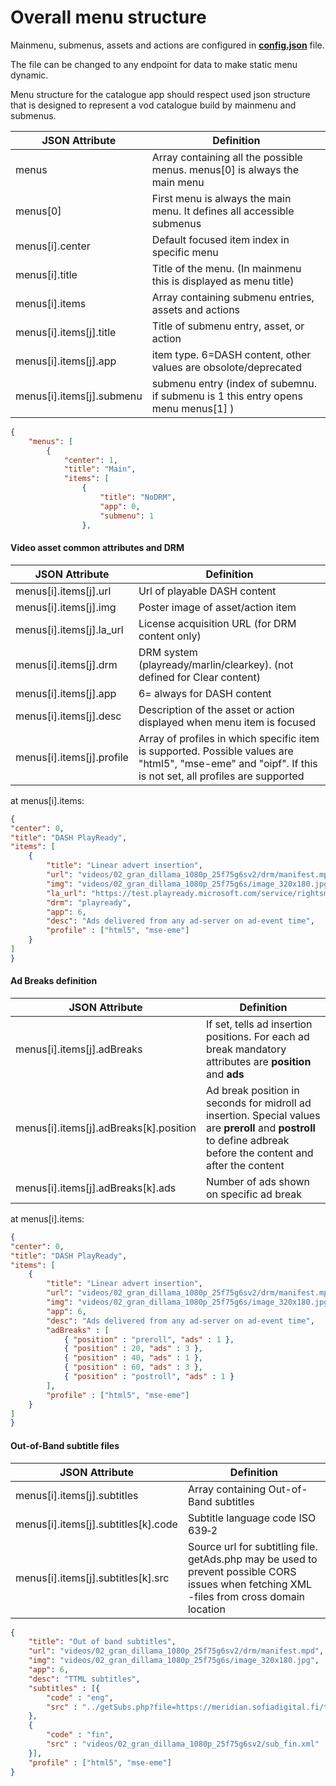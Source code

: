 # Overall menu structure

Mainmenu, submenus, assets and actions are configured in __[config.json]__ file. 

The file can be changed to any endpoint for data to make static menu dynamic.

Menu structure for the catalogue app should respect used json structure that 
is designed to represent a vod catalogue build by mainmenu and submenus. 



JSON Attribute | Definition
------------ | -------------
menus | Array containing all the possible menus. menus[0] is always the main menu
menus[0] | First menu is always the main menu. It defines all accessible submenus
menus[i].center | Default focused item index in specific menu
menus[i].title | Title of the menu. (In mainmenu this is displayed as menu title)
menus[i].items | Array containing submenu entries, assets and actions
menus[i].items[j].title | Title of submenu entry, asset, or action
menus[i].items[j].app | item type. 6=DASH content, other values are obsolote/deprecated
menus[i].items[j].submenu | submenu entry (index of subemnu. if submenu is 1 this entry opens menu menus[1] )

```json
{
    "menus": [
        {
            "center": 1, 
            "title": "Main",
            "items": [
                {
                    "title": "NoDRM",
                    "app": 0,
                    "submenu": 1
                },
```

#### Video asset common attributes and DRM

JSON Attribute | Definition
------------ | -------------
menus[i].items[j].url | Url of playable DASH content
menus[i].items[j].img | Poster image of asset/action item
menus[i].items[j].la_url | License acquisition URL (for DRM content only)
menus[i].items[j].drm | DRM system (playready/marlin/clearkey). (not defined for Clear content)
menus[i].items[j].app | 6= always for DASH content
menus[i].items[j].desc | Description of the asset or action displayed when menu item is focused
menus[i].items[j].profile | Array of profiles in which specific item is supported. Possible values are "html5", "mse-eme" and "oipf". If this is not set, all profiles are supported

at menus[i].items:
```json
{
"center": 0,
"title": "DASH PlayReady",
"items": [
    {
        "title": "Linear advert insertion",
        "url": "videos/02_gran_dillama_1080p_25f75g6sv2/drm/manifest.mpd",
        "img": "videos/02_gran_dillama_1080p_25f75g6s/image_320x180.jpg",
        "la_url": "https://test.playready.microsoft.com/service/rightsmanager.asmx?cfg=(kid:header,sl:2000,persist:false,firstexp:60,contentkey:EjQSNBI0EjQSNBI0EjQSNg==)",
        "drm": "playready",
        "app": 6,
        "desc": "Ads delivered from any ad-server on ad-event time",
        "profile" : ["html5", "mse-eme"]					
    }
]
}
```
#### Ad Breaks definition

JSON Attribute | Definition
------------ | -------------
menus[i].items[j].adBreaks | If set, tells ad insertion positions. For each ad break mandatory attributes are __position__ and __ads__
menus[i].items[j].adBreaks[k].position | Ad break position in seconds for midroll ad insertion. Special values are __preroll__ and __postroll__ to define adbreak before the content and after the content
menus[i].items[j].adBreaks[k].ads | Number of ads shown on specific ad break

at menus[i].items:
```json
{
"center": 0,
"title": "DASH PlayReady",
"items": [
    {
        "title": "Linear advert insertion",
        "url": "videos/02_gran_dillama_1080p_25f75g6sv2/drm/manifest.mpd",
        "img": "videos/02_gran_dillama_1080p_25f75g6s/image_320x180.jpg",
        "app": 6,
		"desc": "Ads delivered from any ad-server on ad-event time",
		"adBreaks" : [
			{ "position" : "preroll", "ads" : 1 },
			{ "position" : 20, "ads" : 3 },
			{ "position" : 40, "ads" : 1 },
			{ "position" : 60, "ads" : 3 },
			{ "position" : "postroll", "ads" : 1 }
		],
		"profile" : ["html5", "mse-eme"]					
    }
]
}
```


#### Out-of-Band subtitle files
JSON Attribute | Definition
------------ | -------------
menus[i].items[j].subtitles | Array containing Out-of-Band subtitles
menus[i].items[j].subtitles[k].code | Subtitle language code ISO 639‑2
menus[i].items[j].subtitles[k].src | Source url for subtitling file. getAds.php may be used to prevent possible CORS issues when fetching XML -files from cross domain location

```json
{
    "title": "Out of band subtitles",
    "url": "videos/02_gran_dillama_1080p_25f75g6sv2/drm/manifest.mpd",
    "img": "videos/02_gran_dillama_1080p_25f75g6s/image_320x180.jpg",
    "app": 6,
	"desc": "TTML subtitles",
	"subtitles" : [{
        "code" : "eng",
        "src" : "../getSubs.php?file=https://meridian.sofiadigital.fi/tvportal/referenceapp/videos/02_gran_dillama_1080p_25f75g6sv2/sub_eng.xml"
    },
    {
        "code" : "fin",
        "src" : "videos/02_gran_dillama_1080p_25f75g6sv2/sub_fin.xml"
    }],
    "profile" : ["html5", "mse-eme"]					
}

```

[//]: # (references)

[tools]: <https://github.com/HbbTV-Association/ReferenceApplication/tree/master/tools>
[integration]: <https://github.com/HbbTV-Association/ReferenceApplication/blob/master/doc/integration.md>
[installation]: <https://github.com/HbbTV-Association/ReferenceApplication/blob/master/doc/installation_testing.md>
[config.json]: <https://github.com/HbbTV-Association/ReferenceApplication/blob/master/src/catalogue/config.json>
